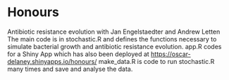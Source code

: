 # Honours
Antibiotic resistance evolution with Jan Engelstaedter and Andrew Letten
The main code is in stochastic.R and defines the functions necessary to simulate bacterial growth and antibiotic resistance evolution.
app.R codes for a Shiny App which has also been deployed at https://oscar-delaney.shinyapps.io/honours/
make_data.R is code to run stochastic.R many times and save and analyse the data.
